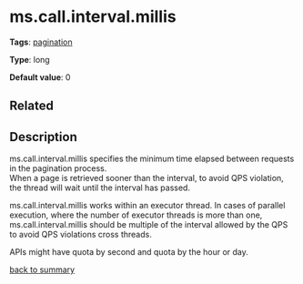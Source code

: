 # ms.call.interval.millis

**Tags**: 
[pagination](https://github.com/linkedin/data-integration-library/blob/master/docs/parameters/categories.md#pagination-properties)

**Type**: long

**Default value**: 0

## Related 

## Description 

ms.call.interval.millis specifies the minimum time elapsed between requests in the pagination process.   
When a page is retrieved sooner than the interval, to avoid QPS violation, the thread will wait until
the interval has passed. 

ms.call.interval.millis works within an executor thread. In cases of parallel execution, where the 
number of executor threads is more than one, ms.call.interval.millis should be multiple of the interval
allowed by the QPS to avoid QPS violations cross threads.  

APIs might have quota by second and quota by the hour or day. 

[back to summary](https://github.com/linkedin/data-integration-library/blob/master/docs/parameters/summary.md#mscallintervalmillis)

